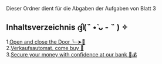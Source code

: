 Dieser Ordner dient für die Abgaben der Aufgaben von Blatt 3
## Inhaltsverzeichnis ദ്ദി(˵ •̀ ᴗ - ˵ ) ✧
1.[Open and close the Door ╰┈➤🚪](Präsenzaufgabe) <br /> 
2.[Verkaufsautomat, come buy 🛒](pflichtaufgabe1) <br /> 
3.[Secure your money with confidence at our bank 💸💰](pflichtaufgabe2)

